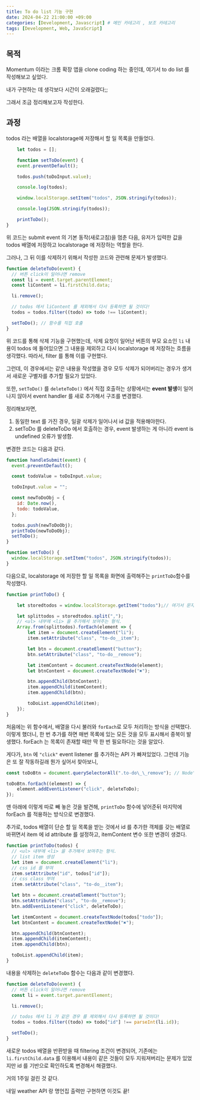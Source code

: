 ```yaml
---
title: To do list 기능 구현
date: 2024-04-22 21:00:00 +09:00
categories: [Development, Javascript] # 메인 카테고리 , 보조 카테고리
tags: [Development, Web, JavaScript]
---
```


## 목적

Momentum 이라는 크롬 확장 앱을 clone coding 하는 중인데, 여기서 to do list 를 작성해보고 싶었다.

내가 구현하는 데 생각보다 시간이 오래걸렸다;;

그래서 조금 정리해보고자 작성한다.

## 과정

todos 라는 배열을 localstorage에 저장해서 할 일 목록을 만들었다.

```Javascript
    let todos = [];

    function setToDo(event) {
    event.preventDefault();

    todos.push(toDoInput.value);

    console.log(todos);

    window.localStorage.setItem("todos", JSON.stringify(todos));

    console.log(JSON.stringify(todos));

    printToDo();
}
```

위 코드는 submit event 의 기본 동작(새로고침)을 멈춘 다음, 유저가 입력한 값을 todos 배열에 저장하고 localstorage 에 저장하는 역할을 한다.

그러나, 그 뒤 이를 삭제하기 위해서 작성한 코드와 관련해 문제가 발생했다.

```Javascript
function deleteToDo(event) {
  // 버튼 click이 일어나면 remove
  const li = event.target.parentElement;
  const liContent = li.firstChild.data;

  li.remove();

  // todos 에서 liContent 를 제외해서 다시 등록하면 될 것이다!
  todos = todos.filter((todo) => todo !== liContent);

  setToDo(); // 함수를 직접 호출
}
```

위 코드를 통해 삭제 기능을 구현했는데, 삭제 요청이 일어난 버튼의 부모 요소인 `li` 내용이 todos 에 들어있으면 그 내용을 제외하고 다시 localstorage 에 저장하는 흐름을 생각했다. 따라서, filter 를 통해 이를 구현했다.

그런데, 이 경우에서는 같은 내용을 작성했을 경우 모두 삭제가 되어버리는 경우가 생겨서 새로운 구별자를 추가할 필요가 있었다.

또한, `setToDo()` 를 `deleteToDo()` 에서 직접 호출하는 상황에서는 **event 발생**이 일어나지 않아서 event handler 를 새로 추가해서 구조를 변경했다.

정리해보자면,

1. 동일한 text 를 가진 경우, 일괄 삭제가 일어나서 id 값을 적용해야한다.
2. setToDo 를 deleteToDo 에서 호출하는 경우, event 발생하는 게 아니라 event is undefined 오류가 발생함.

변경한 코드는 다음과 같다.

```Javascript
function handleSubmit(event) {
  event.preventDefault();

  const todoValue = toDoInput.value;

  toDoInput.value = "";

  const newToDoObj = {
    id: Date.now(),
    todo: todoValue,
  };

  todos.push(newToDoObj);
  printToDo(newToDoObj);
  setToDo();
}

function setToDo() {
  window.localStorage.setItem("todos", JSON.stringify(todos));
}
```

다음으로, localstorage 에 저장한 할 일 목록을 화면에 출력해주는 `printToDo`함수를 작성했다.

```Javascript
function printToDo() {

    let storedtodos = window.localStorage.getItem("todos");// 여기서 문자열이 됨.

    let splittodos = storedtodos.split(",");
    // <ul> 내부에 <li> 을 추가해서 보여주는 형식.
    Array.from(splittodos).forEach(element => {
        let item = document.createElement("li");
        item.setAttribute("class", "to-do__item");

        let btn = document.createElement("button");
        btn.setAttribute("class", "to-do__remove");

        let itemContent = document.createTextNode(element);
        let btnContent = document.createTextNode("✖️");

        btn.appendChild(btnContent);
        item.appendChild(itemContent);
        item.appendChild(btn);

        toDoList.appendChild(item);
    });
}
```

처음에는 위 함수에서, 배열을 다시 불러와 `forEach`로 모두 처리하는 방식을 선택했다.
이렇게 했더니, 한 번 추가를 하면 매번 목록에 있는 모든 것을 모두 표시해서 중복이 발생했다. forEach 는 목록이 존재할 때만 딱 한 번 필요하다는 것을 알았다.

게다가, `btn` 에 `"click"` event listener 를 추가하는 API 가 빠져있었다.
그런데 기능은 또 잘 작동하길래 뭔가 싶어서 찾아보니,

```Javascript
const toDoBtn = document.querySelectorAll(".to-do\_\_remove"); // Node"List" 반환.

toDoBtn.forEach((element) => {
    element.addEventListener("click", deleteToDo);
});

```

맨 아래에 이렇게 따로 빼 놓은 것을 발견해, `printToDo` 함수에 넣어준뒤 마지막에 forEach 를 적용하는 방식으로 변경했다.

추가로, todos 배열이 단순 할 일 목록을 받는 것에서 id 를 추가한 객체를 갖는 배열로 바뀌면서 item 에 id attribute 를 설정하고, itemContent 변수 또한 변경이 생겼다.

```Javascript
function printToDo(todos) {
  // <ul> 내부에 <li> 을 추가해서 보여주는 형식.
  // list item 생성
  let item = document.createElement("li");
  // css id 를 부여
  item.setAttribute("id", todos["id"]);
  // css class 부여
  item.setAttribute("class", "to-do__item");

  let btn = document.createElement("button");
  btn.setAttribute("class", "to-do__remove");
  btn.addEventListener("click", deleteToDo);

  let itemContent = document.createTextNode(todos["todo"]);
  let btnContent = document.createTextNode("✖️");

  btn.appendChild(btnContent);
  item.appendChild(itemContent);
  item.appendChild(btn);

  toDoList.appendChild(item);
}
```

내용을 삭제하는 `deleteToDo` 함수는 다음과 같이 변경했다.

```Javascript
function deleteToDo(event) {
  // 버튼 click이 일어나면 remove
  const li = event.target.parentElement;

  li.remove();

  // todos 에서 li 가 같은 경우 를 제외해서 다시 등록하면 될 것이다!
  todos = todos.filter((todo) => todo["id"] !== parseInt(li.id));

  setToDo();
}
```

새로운 todos 배열을 반환받을 때 filtering 조건이 변경되어,
기존에는 `li.firstChild.data` 를 이용해서 내용이 같은 것들이 모두 지워져버리는 문제가 있었지만 id 를 기반으로 확인하도록 변경해서 해결했다.

거의 1주일 걸린 것 같다.

내일 weather API 랑 명언집 출력만 구현하면 이것도 끝!
